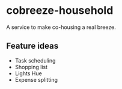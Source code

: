 # cobreeze-household
A service to make co-housing a real breeze.

## Feature ideas
<ul>
  <li>Task scheduling</li>
  <li>Shopping list</li>
  <li>Lights Hue</li>
  <li>Expense splitting</li>
</ul

